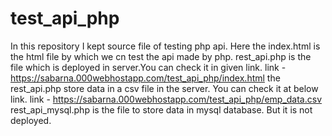 # test_api_php
In this repository I kept source file of testing php api.
Here the index.html is the html file by which we cn test the api made by php. 
rest_api.php is the file which is deployed in server.You can check it in given link.
link - https://sabarna.000webhostapp.com/test_api_php/index.html
the rest_api.php store data in a csv file in the server. You can check it at below link.
link - https://sabarna.000webhostapp.com/test_api_php/emp_data.csv
rest_api_mysql.php is the file to store data in mysql database. But it is not deployed.
